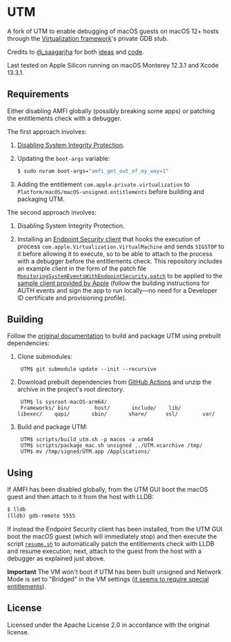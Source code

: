 # UTM

A fork of UTM to enable debugging of macOS guests on macOS 12+ hosts through the [Virtualization framework](https://developer.apple.com/documentation/virtualization)'s private GDB stub.

Credits to [@_saagarjha](https://twitter.com/_saagarjha) for both [ideas](https://twitter.com/_saagarjha/status/1411196869640822790) and [code](https://github.com/saagarjha/VirtualApple).

Last tested on Apple Silicon running on macOS Monterey 12.3.1 and Xcode 13.3.1.

## Requirements

Either disabling AMFI globally (possibly breaking some apps) or patching the entitlements check with a debugger.

The first approach involves:

1. [Disabling System Integrity Protection](https://developer.apple.com/documentation/security/disabling_and_enabling_system_integrity_protection).

1. Updating the `boot-args` variable:

    ```bash
    $ sudo nvram boot-args="amfi_get_out_of_my_way=1"
    ```

1. Adding the entitlement `com.apple.private.virtualization` to `Platform/macOS/macOS-unsigned.entitlements` before building and packaging UTM.

The second approach involves:

1. Disabling System Integrity Protection.

1. Installing an [Endpoint Security client](https://developer.apple.com/documentation/endpointsecurity) that hooks the execution of process `com.apple.Virtualization.VirtualMachine` and sends `SIGSTOP` to it before allowing it to execute, so to be able to attach to the process with a debugger before the entitlements check. This repository includes an example client in the form of the patch file [`MonitoringSystemEventsWithEndpointSecurity.patch`](MonitoringSystemEventsWithEndpointSecurity.patch) to be applied to the [sample client provided by Apple](https://developer.apple.com/documentation/endpointsecurity/monitoring_system_events_with_endpoint_security) (follow the building instructions for AUTH events and sign the app to run locally—no need for a Developer ID certificate and provisioning profile).

## Building

Follow the [original documentation](Documentation/MacDevelopment.md) to build and package UTM using prebuilt dependencies:

1. Clone submodules:

        UTM$ git submodule update --init --recursive

1. Download prebuilt dependencies from [GitHub Actions](https://github.com/utmapp/UTM/actions?query=event%3Arelease+workflow%3ABuild) and unzip the archive in the project's root directory.

        UTM$ ls sysroot-macOS-arm64/
        Frameworks/ bin/        host/       include/    lib/        libexec/    qapi/       sbin/       share/      ssl/        var/

1. Build and package UTM:

        UTM$ scripts/build_utm.sh -p macos -a arm64
        UTM$ scripts/package_mac.sh unsigned ../UTM.xcarchive /tmp/
        UTM$ mv /tmp/signed/UTM.app /Applications/

## Using

If AMFI has been disabled globally, from the UTM GUI boot the macOS guest and then attach to it from the host with LLDB:

```bash
$ lldb
(lldb) gdb-remote 5555
```

If instead the Endpoint Security client has been installed, from the UTM GUI boot the macOS guest (which will immediately stop) and then execute the script [`resume.sh`](resume.sh) to automatically patch the entitlements check with LLDB and resume execution; next, attach to the guest from the host with a debugger as explained just above.

**Important** The VM won't boot if UTM has been built unsigned and Network Mode is set to "Bridged" in the VM settings ([it seems to require special entitlements](https://github.com/utmapp/UTM/issues/3959)).

## License

Licensed under the Apache License 2.0 in accordance with the original license.
